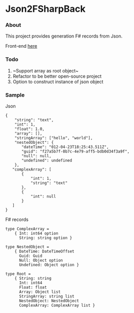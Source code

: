 # Json2FSharpBack

### About

This project provides generation F# records from Json.

Front-end [here](https://github.com/Mefgalm/Json2FSharpFront)

### Todo
1) ~Support array as root object~
2) Refactor to be better open-source project
3) Option to construct instance of json object

### Sample
Json 
```
{
    "string": "text",
    "int": 1,
    "float": 1.0,
    "array": [],
    "stringArray": ["hello", "world"],
    "nestedObject": {
       "dateTime": "012-04-23T18:25:43.511Z",
       "guid": "f27a5b7f-0b7c-4e79-aff5-bdb0d34f3a9f",
       "null": null,
       "undefined": undefined
    },
   "complexArray": [
       {
           "int": 1,
           "string": "text"
       },
       {
           "int": null
       }
   ]
}
```
F# records
```
type ComplexArray =
    { Int: int64 option
      String: string option }

type NestedObject =
    { DateTime: DateTimeOffset
      Guid: Guid
      Null: Object option
      Undefined: Object option }

type Root =
    { String: string
      Int: int64
      Float: float
      Array: Object list
      StringArray: string list
      NestedObject: NestedObject
      ComplexArray: ComplexArray list }
```
